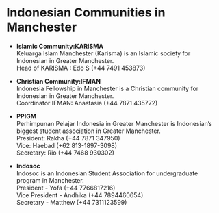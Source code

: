 # Indonesian Communities in Manchester    
- **Islamic Community:KARISMA**   
Keluarga Islam Manchester (Karisma) is an Islamic society for Indonesian in Greater Manchester.     
Head of KARISMA : Edo S (+44 7491 453873)     

- **Christian Community:IFMAN**    
Indonesia Fellowship in Manchester is a Christian community for Indonesian in Greater Manchester.     
Coordinator IFMAN: Anastasia (+44 7871 435772)     

- **PPIGM**    
Perhimpunan Pelajar Indonesia in Greater Manchester is Indonesian’s biggest student association in Greater Manchester.    
President: Rakha (+44 7871 347950)  
Vice: Haebad (+62 813-1897-3098)    
Secretary: Rio (+44 7468 930302)    

- **Indosoc**    
Indosoc is an Indonesian Student Association for undergraduate program in Manchester.    
President - Yofa (+44 7766817216)   
Vice President - Andhika (+44 7894460654)    
Secretary - Matthew (+44 7311123599)    
